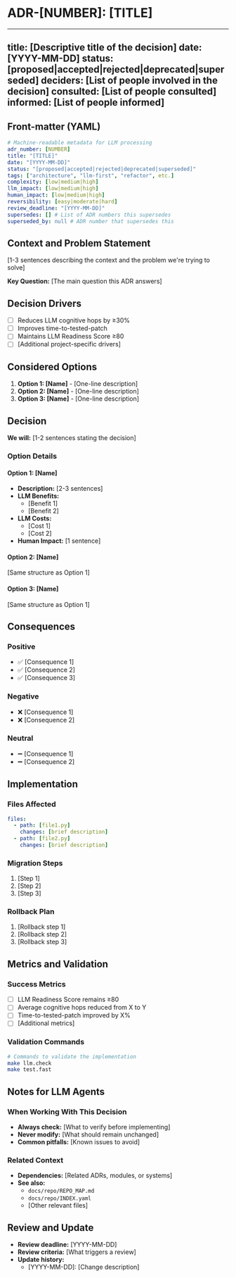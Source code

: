 # ADR-[NUMBER]: [TITLE]

---
title: [Descriptive title of the decision]
date: [YYYY-MM-DD]
status: [proposed|accepted|rejected|deprecated|superseded]
deciders: [List of people involved in the decision]
consulted: [List of people consulted]
informed: [List of people informed]
---

## Front-matter (YAML)
```yaml
# Machine-readable metadata for LLM processing
adr_number: [NUMBER]
title: "[TITLE]"
date: "[YYYY-MM-DD]"
status: "[proposed|accepted|rejected|deprecated|superseded]"
tags: ["architecture", "llm-first", "refactor", etc.]
complexity: [low|medium|high]
llm_impact: [low|medium|high]
human_impact: [low|medium|high]
reversibility: [easy|moderate|hard]
review_deadline: "[YYYY-MM-DD]"
supersedes: [] # List of ADR numbers this supersedes
superseded_by: null # ADR number that supersedes this
```

## Context and Problem Statement

[1-3 sentences describing the context and the problem we're trying to solve]

**Key Question:** [The main question this ADR answers]

## Decision Drivers

- [ ] Reduces LLM cognitive hops by ≥30%
- [ ] Improves time-to-tested-patch
- [ ] Maintains LLM Readiness Score ≥80
- [ ] [Additional project-specific drivers]

## Considered Options

1. **Option 1: [Name]** - [One-line description]
2. **Option 2: [Name]** - [One-line description]
3. **Option 3: [Name]** - [One-line description]

## Decision

**We will:** [1-2 sentences stating the decision]

### Option Details

#### Option 1: [Name]
- **Description:** [2-3 sentences]
- **LLM Benefits:**
  - [Benefit 1]
  - [Benefit 2]
- **LLM Costs:**
  - [Cost 1]
  - [Cost 2]
- **Human Impact:** [1 sentence]

#### Option 2: [Name]
[Same structure as Option 1]

#### Option 3: [Name]
[Same structure as Option 1]

## Consequences

### Positive
- ✅ [Consequence 1]
- ✅ [Consequence 2]
- ✅ [Consequence 3]

### Negative
- ❌ [Consequence 1]
- ❌ [Consequence 2]

### Neutral
- ➖ [Consequence 1]
- ➖ [Consequence 2]

## Implementation

### Files Affected
```yaml
files:
  - path: [file1.py]
    changes: [brief description]
  - path: [file2.py]
    changes: [brief description]
```

### Migration Steps
1. [Step 1]
2. [Step 2]
3. [Step 3]

### Rollback Plan
1. [Rollback step 1]
2. [Rollback step 2]
3. [Rollback step 3]

## Metrics and Validation

### Success Metrics
- [ ] LLM Readiness Score remains ≥80
- [ ] Average cognitive hops reduced from X to Y
- [ ] Time-to-tested-patch improved by X%
- [ ] [Additional metrics]

### Validation Commands
```bash
# Commands to validate the implementation
make llm.check
make test.fast
```

## Notes for LLM Agents

### When Working With This Decision
- **Always check:** [What to verify before implementing]
- **Never modify:** [What should remain unchanged]
- **Common pitfalls:** [Known issues to avoid]

### Related Context
- **Dependencies:** [Related ADRs, modules, or systems]
- **See also:** 
  - `docs/repo/REPO_MAP.md`
  - `docs/repo/INDEX.yaml`
  - [Other relevant files]

## Review and Update

- **Review deadline:** [YYYY-MM-DD]
- **Review criteria:** [What triggers a review]
- **Update history:**
  - [YYYY-MM-DD]: [Change description]